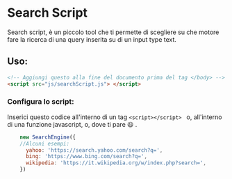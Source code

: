 # Search Script

Search script, è un piccolo tool che ti permette di scegliere su che motore fare la ricerca di una query inserita su di un input
type text.

## Uso:

```html
<!-- Aggiungi questo alla fine del documento prima del tag </body> -->
<script src="js/searchScript.js"> </script>
```

### Configura lo script:
Inserici questo codice all'interno di un tag ```<script></script> ``` o, all'interno di una funzione javascript, o, dove ti pare :smiley: .


```javascript
    new SearchEngine({
    //Alcuni esempi:
      yahoo: 'https://search.yahoo.com/search?q=',
      bing: 'https://www.bing.com/search?q=',
      wikipedia: 'https://it.wikipedia.org/w/index.php?search=',
    })
```